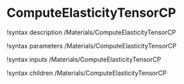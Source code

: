 <!-- MOOSE Documentation Stub: Remove this when content is added. -->

# ComputeElasticityTensorCP
!syntax description /Materials/ComputeElasticityTensorCP

!syntax parameters /Materials/ComputeElasticityTensorCP

!syntax inputs /Materials/ComputeElasticityTensorCP

!syntax children /Materials/ComputeElasticityTensorCP
